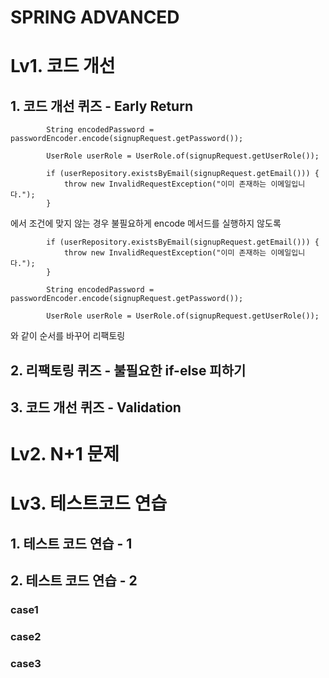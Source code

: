 # SPRING ADVANCED
# Lv1. 코드 개선
## 1. 코드 개선 퀴즈 - Early Return

```
        String encodedPassword = passwordEncoder.encode(signupRequest.getPassword());

        UserRole userRole = UserRole.of(signupRequest.getUserRole());

        if (userRepository.existsByEmail(signupRequest.getEmail())) {
            throw new InvalidRequestException("이미 존재하는 이메일입니다.");
        }
```

에서 조건에 맞지 않는 경우 불필요하게 encode 메서드를 실행하지 않도록

```
        if (userRepository.existsByEmail(signupRequest.getEmail())) {
            throw new InvalidRequestException("이미 존재하는 이메일입니다.");
        }

        String encodedPassword = passwordEncoder.encode(signupRequest.getPassword());

        UserRole userRole = UserRole.of(signupRequest.getUserRole());
```

와 같이 순서를 바꾸어 리팩토링

## 2. 리팩토링 퀴즈 - 불필요한 if-else 피하기
## 3. 코드 개선 퀴즈 - Validation

# Lv2. N+1 문제

# Lv3. 테스트코드 연습
## 1. 테스트 코드 연습 - 1
## 2. 테스트 코드 연습 - 2
### case1
### case2
### case3
